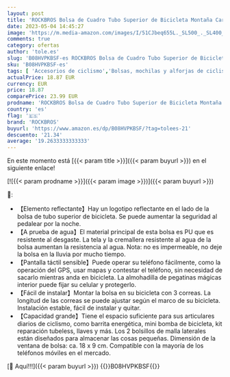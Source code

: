 ```yaml
---
layout: post
title: 'ROCKBROS Bolsa de Cuadro Tubo Superior de Bicicleta Montaña Carretera MTB con Pantalla Táctil para Móvil iPhone 11 XS MAX XR 8 7 Plus'
date: 2023-05-04 14:45:27
image: 'https://m.media-amazon.com/images/I/51CJbeq655L._SL500_._SL400_.jpg'
comments: true
category: ofertas
author: 'tole.es'
slug: 'B08HVPKBSF-es ROCKBROS Bolsa de Cuadro Tubo Superior de Bicicleta...'
sku: 'B08HVPKBSF-es'
tags: [ 'Accesorios de ciclismo','Bolsas, mochilas y alforjas de ciclismo','Ciclismo','Deportes y aire libre','Portabicicletas','Ropa y equipo para deportes','iphone','rockbros','🇪🇸', ]
actualPrice: 18.87 EUR
currency: EUR
price: 18.87
comparePrice: 23.99 EUR
prodname: 'ROCKBROS Bolsa de Cuadro Tubo Superior de Bicicleta Montaña Carretera MTB con Pantalla Táctil para Móvil iPhone 11 XS MAX XR 8 7 Plus'
country: 'es'
flag: '🇪🇸'
brand: 'ROCKBROS'
buyurl: 'https://www.amazon.es/dp/B08HVPKBSF/?tag=tolees-21'
descuento: '21.34'
average: '19.2633333333333'
---
```


En este momento está [{{< param title >}}]({{< param buyurl >}}) en el siguiente enlace!

[![{{< param prodname >}}]({{< param image >}})]({{< param buyurl >}})

🔎:

- 【Elemento reflectante】Hay un logotipo reflectante en el lado de la bolsa de tubo superior de bicicleta. Se puede aumentar la seguridad al pedalear por la noche.
- 【A prueba de agua】El material principal de esta bolsa es PU que es resistente al desgaste. La tela y la cremallera resistente al agua de la bolsa aumentan la resistencia al agua. Nota: no es impermeable, no deje la bolsa en la lluvia por mucho tiempo.
- 【Pantalla táctil sensible】Puede operar su teléfono fácilmente, como la operación del GPS, usar mapas y contestar el teléfono, sin necesidad de sacarlo mientras anda en bicicleta. La almohadilla de pegatinas mágicas interior puede fijar su celular y protegerlo.
- 【Fácil de instalar】Montar la bolsa en su bicicleta con 3 correas. La longitud de las correas se puede ajustar según el marco de su bicicleta. Instalación estable, fácil de instalar y quitar.
- 【Capacidad grande】Tiene el espacio suficiente para sus articulares diarios de ciclismo, como barrita energética, mini bomba de bicicleta, kit reparación tubeless, llaves y más. Los 2 bolsillos de malla laterales están diseñados para almacenar las cosas pequeñas. Dimensión de la ventana de bolsa: ca. 18 x 9 cm. Compatible con la mayoría de los teléfonos móviles en el mercado.

[🛒 Aquí!!!]({{< param buyurl >}})
{{<world>}}B08HVPKBSF{{</world>}}
